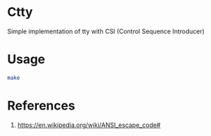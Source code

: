 # Ctty

Simple implementation of tty with CSI (Control Sequence Introducer)


# Usage 
```bash
make 
``` 

# References

1. https://en.wikipedia.org/wiki/ANSI_escape_code#


